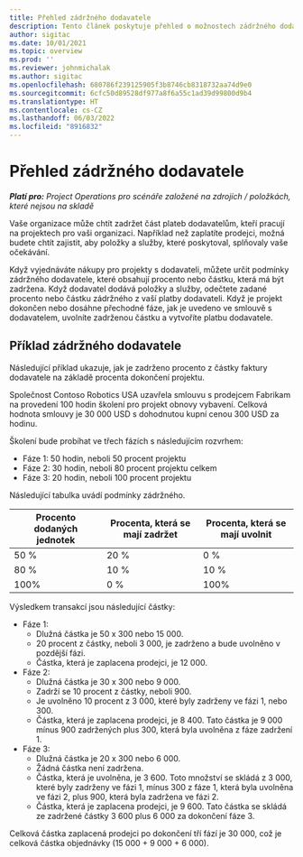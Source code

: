 ```yaml
---
title: Přehled zádržného dodavatele
description: Tento článek poskytuje přehled o možnostech zádržného dodavatele.
author: sigitac
ms.date: 10/01/2021
ms.topic: overview
ms.prod: ''
ms.reviewer: johnmichalak
ms.author: sigitac
ms.openlocfilehash: 680786f239125905f3b8746cb8318732aa74d9e0
ms.sourcegitcommit: 6cfc50d89528df977a8f6a55c1ad39d99800d9b4
ms.translationtype: HT
ms.contentlocale: cs-CZ
ms.lasthandoff: 06/03/2022
ms.locfileid: "8916832"
---
```

# <a name="vendor-retention-overview"></a>Přehled zádržného dodavatele

_**Platí pro:** Project Operations pro scénáře založené na zdrojích / položkách, které nejsou na skladě_

Vaše organizace může chtít zadržet část plateb dodavatelům, kteří pracují na projektech pro vaši organizaci. Například než zaplatíte prodejci, možná budete chtít zajistit, aby položky a služby, které poskytoval, splňovaly vaše očekávání.

Když vyjednáváte nákupy pro projekty s dodavateli, můžete určit podmínky zádržného dodavatele, které obsahují procento nebo částku, která má být zadržena. Když dodavatel dodává položky a služby, odečtete zadané procento nebo částku zádržného z vaší platby dodavateli. Když je projekt dokončen nebo dosáhne přechodné fáze, jak je uvedeno ve smlouvě s dodavatelem, uvolníte zadrženou částku a vytvoříte platbu dodavatele.

## <a name="vendor-retention-example"></a>Příklad zádržného dodavatele

Následující příklad ukazuje, jak je zadrženo procento z částky faktury dodavatele na základě procenta dokončení projektu.

Společnost Contoso Robotics USA uzavřela smlouvu s prodejcem Fabrikam na provedení 100 hodin školení pro projekt obnovy vybavení. Celková hodnota smlouvy je 30 000 USD s dohodnutou kupní cenou 300 USD za hodinu.

Školení bude probíhat ve třech fázích s následujícím rozvrhem:

- Fáze 1: 50 hodin, neboli 50 procent projektu
- Fáze 2: 30 hodin, neboli 80 procent projektu celkem
- Fáze 3: 20 hodin, neboli 100 procent projektu

Následující tabulka uvádí podmínky zádržného.

| **Procento dodaných jednotek** | **Procenta, která se mají zadržet** | **Procenta, která se mají uvolnit** |
| --- | --- | --- |
| 50 % | 20 % | 0 % |
| 80 % | 10 % | 10 % |
| 100% | 0 % | 100% |

Výsledkem transakcí jsou následující částky:

- Fáze 1:
  - Dlužná částka je 50 x 300 nebo 15 000.
  - 20 procent z částky, neboli 3 000, je zadrženo a bude uvolněno v pozdější fázi.
  - Částka, která je zaplacena prodejci, je 12 000.
- Fáze 2:
  - Dlužná částka je 30 x 300 nebo 9 000.
  - Zadrží se 10 procent z částky, neboli 900.
  - Je uvolněno 10 procent z 3 000, které byly zadrženy ve fázi 1, nebo 300.
  - Částka, která je zaplacena prodejci, je 8 400. Tato částka je 9 000 mínus 900 zadržených plus 300, která byla uvolněna z fáze zadržení 1.
- Fáze 3:
  - Dlužná částka je 20 x 300 nebo 6 000.
  - Žádná částka není zadržena.
  - Částka, která je uvolněna, je 3 600. Toto množství se skládá z 3 000, které byly zadrženy ve fázi 1, mínus 300 z fáze 1, která byla uvolněna ve fázi 2, plus 900, která byla zadržena ve fázi 2.
  - Částka, která je zaplacena prodejci, je 9 600. Tato částka se skládá ze zadržené částky 3 600 plus 6 000 za dokončení fáze 3.

Celková částka zaplacená prodejci po dokončení tří fází je 30 000, což je celková částka objednávky (15 000 + 9 000 + 6 000).
